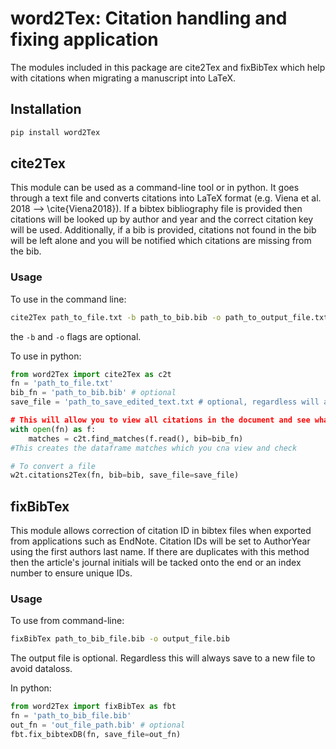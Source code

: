 # word2Tex: Citation handling and fixing application
The modules included in this package are cite2Tex and fixBibTex which help with
citations when migrating a manuscript into LaTeX.

## Installation
```bash
pip install word2Tex
```

## cite2Tex
This module can be used as a command-line tool or in python. It goes through a
text file and converts citations into LaTeX format (e.g. Viena et al. 2018 -->
\cite{Viena2018}). If a bibtex bibliography file is provided then citations
will be looked up by author and year and the correct citation key will be used.
Additionally, if a bib is provided, citations not found in the bib will be left
alone and you will be notified which citations are missing from the bib.

### Usage
To use in the command line:
```bash
cite2Tex path_to_file.txt -b path_to_bib.bib -o path_to_output_file.txt
```
the `-b` and `-o` flags are optional. 

To use in python:
```python
from word2Tex import cite2Tex as c2t
fn = 'path_to_file.txt'
bib_fn = 'path_to_bib.bib' # optional
save_file = 'path_to_save_edited_text.txt # optional, regardless will always write to a new file

# This will allow you to view all citations in the document and see what they will become
with open(fn) as f:
    matches = c2t.find_matches(f.read(), bib=bib_fn)
#This creates the dataframe matches which you cna view and check

# To convert a file
w2t.citations2Tex(fn, bib=bib, save_file=save_file)
```

## fixBibTex
This module allows correction of citation ID in bibtex files when exported from applications such as EndNote. Citation IDs will be set to AuthorYear using the first authors last name. If there are duplicates with this method then the article's journal initials will be tacked onto the end or an index number to ensure unique IDs.

### Usage
To use from command-line:
```bash
fixBibTex path_to_bib_file.bib -o output_file.bib
```
The output file is optional. Regardless this will always save to a new file to avoid dataloss.

In python:
```python
from word2Tex import fixBibTex as fbt
fn = 'path_to_bib_file.bib'
out_fn = 'out_file_path.bib' # optional
fbt.fix_bibtexDB(fn, save_file=out_fn)
```
